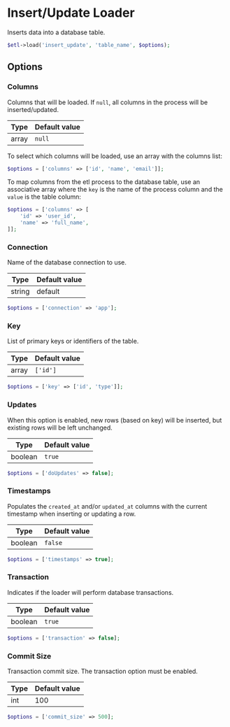 # Insert/Update Loader

Inserts data into a database table.

```php
$etl->load('insert_update', 'table_name', $options);
```


## Options

### Columns
Columns that will be loaded. If `null`, all columns in the process will be inserted/updated.

| Type | Default value |
|----- | ------------- |
| array | `null` |

To select which columns will be loaded, use an array with the columns list:
```php
$options = ['columns' => ['id', 'name', 'email']];
```

To map columns from the etl process to the database table, use an associative array where the `key` is the name of the process column and the `value` is the table column:
```php
$options = ['columns' => [
    'id' => 'user_id',
    'name' => 'full_name',
]];
```

### Connection
Name of the database connection to use.

| Type | Default value |
|----- | ------------- |
| string | default |

```php
$options = ['connection' => 'app'];
```

### Key
List of primary keys or identifiers of the table.

| Type | Default value |
|----- | ------------- |
| array | `['id']` |

```php
$options = ['key' => ['id', 'type']];
```

### Updates
When this option is enabled, new rows (based on key) will be inserted, but existing rows will be left unchanged.

| Type | Default value |
|----- | ------------- |
| boolean | `true` |

```php
$options = ['doUpdates' => false];
```

### Timestamps
Populates the `created_at` and/or `updated_at` columns with the current timestamp when inserting or updating a row.

| Type | Default value |
|----- | ------------- |
| boolean | `false` |

```php
$options = ['timestamps' => true];
```

### Transaction
Indicates if the loader will perform database transactions.

| Type | Default value |
|----- | ------------- |
| boolean | `true` |

```php
$options = ['transaction' => false];
```

### Commit Size
Transaction commit size. The transaction option must be enabled.

| Type | Default value |
|----- | ------------- |
| int | 100 |

```php
$options = ['commit_size' => 500];
```
